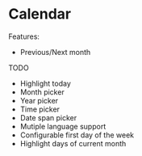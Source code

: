 # Calendar

Features:
* Previous/Next month


TODO
* Highlight today
* Month picker
* Year picker
* Time picker
* Date span picker
* Mutiple language support
* Configurable first day of the week
* Highlight days of current month
